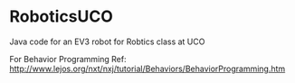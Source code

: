 # RoboticsUCO
Java code for an EV3 robot for Robtics class at UCO

For Behavior Programming Ref: http://www.lejos.org/nxt/nxj/tutorial/Behaviors/BehaviorProgramming.htm



